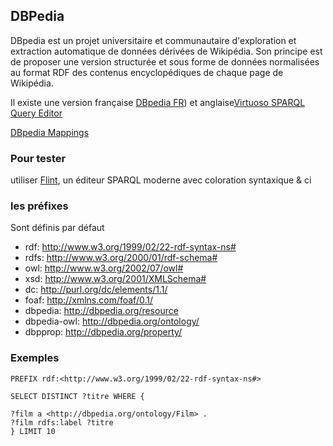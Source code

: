 
## DBPedia

DBpedia est un projet universitaire et communautaire d'exploration et extraction automatique de données dérivées de Wikipédia. Son principe est de proposer une version structurée et sous forme de données normalisées au format RDF des contenus encyclopédiques de chaque page de Wikipédia.

Il existe une version française [DBpedia FR](http://fr.dbpedia.org/sparqlTuto/tutoSparql.html)) et anglaise[Virtuoso SPARQL Query Editor](http://dbpedia.org/sparql)

[DBpedia Mappings](http://mappings.dbpedia.org/index.php/Main_Page)

### Pour tester

utiliser [Flint](http://fr.dbpedia.org/sparqlEditor/index.html), un éditeur SPARQL moderne avec coloration syntaxique & ci

### les préfixes

Sont définis par défaut
- rdf: http://www.w3.org/1999/02/22-rdf-syntax-ns#
- rdfs: http://www.w3.org/2000/01/rdf-schema#
- owl: http://www.w3.org/2002/07/owl#
- xsd: http://www.w3.org/2001/XMLSchema#
- dc: http://purl.org/dc/elements/1.1/
- foaf: http://xmlns.com/foaf/0.1/
- dbpedia: http://dbpedia.org/resource
- dbpedia-owl: http://dbpedia.org/ontology/
- dbpprop: http://dbpedia.org/property/


### Exemples

```sparql
PREFIX rdf:<http://www.w3.org/1999/02/22-rdf-syntax-ns#>

SELECT DISTINCT ?titre WHERE {

?film a <http://dbpedia.org/ontology/Film> .
?film rdfs:label ?titre
} LIMIT 10
```